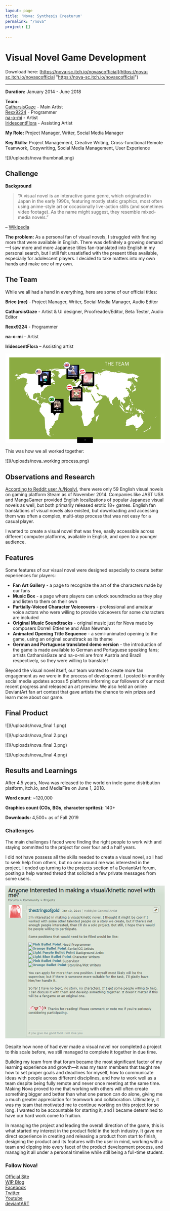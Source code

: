 ```yaml
---
layout: page
title: 'Nova: Synthesis Creaturum'
permalink: "/nova"
project: []

---
```

# Visual Novel Game Development

Download here: [https://nova-sc.itch.io/novascofficial](https://nova-sc.itch.io/novascofficial "https://nova-sc.itch.io/novascofficial")

***

**Duration:** January 2014 - June 2018

**Team:**  
[CatharsisGaze](https://www.deviantart.com/catharsisgaze) - Main Artist  
[Rexx9224](http://rexx9224.deviantart.com/) - Programmer  
[na-o-mi](http://na-o-mi.deviantart.com/) - Artist  
[IridescentFlora](https://www.deviantart.com/iridescentflora) - Assisting Artist

**My Role:‍** Project Manager, Writer, Social Media Manager

**Key Skills:** Project Management, Creative Writing, Cross-functional Remote Teamwork, Copywriting, Social Media Management, User Experience

![](/uploads/nova thumbnail.png)

## Challenge

**Background**

> “A visual novel is an interactive game genre, which originated in Japan in the early 1990s, featuring mostly static graphics, most often using anime-style art or occasionally live-action stills (and sometimes video footage). As the name might suggest, they resemble mixed-media novels.”

– [Wikipedia](https://en.wikipedia.org/wiki/Visual_novel)

**The problem:** As a personal fan of visual novels, I struggled with finding more that were available in English. There was definitely a growing demand—I saw more and more Japanese titles fan-translated into English in my personal search, but I still felt unsatisfied with the present titles available, especially for adolescent players. I decided to take matters into my own hands and make one of my own.

## The Team

While we all had a hand in everything, here are some of our official titles:

**Brice (me)** - Project Manager, Writer, Social Media Manager, Audio Editor

**CatharsisGaze** - Artist & UI designer, Proofreader/Editor, Beta Tester, Audio Editor

**Rexx9224** - Programmer

**na-o-mi** – Artist

**IridescentFlora** – Assisting artist

![](/uploads/nova_team.png)

This was how we all worked together:

![](/uploads/nova_working process.png)

## Observations and Research

[According to Reddit user /u/Noslyl](https://www.reddit.com/r/visualnovels/comments/2navwt/the_statistics_of_visual_novels_on_steam/), there were only 59 English visual novels on gaming platform Steam as of November 2014. Companies like JAST USA and MangaGamer provided English localizations of popular Japanese visual novels as well, but both primarily released erotic 18+ games. English fan translations of visual novels also existed, but downloading and accessing them was often a complex, multi-step process that was not easy for a casual player.

I wanted to create a visual novel that was free, easily accessible across different computer platforms, available in English, and open to a younger audience.

## Features

Some features of our visual novel were designed especially to create better experiences for players:

* **Fan Art Gallery** - a page to recognize the art of the characters made by our fans
* **Music Box** - a page where players can unlock soundtracks as they play and listen to them on their own
* **Partially-Voiced Character Voiceovers** - professional and amateur voice actors who were willing to provide voiceovers for some characters are included
* **Original Music Soundtracks** - original music just for Nova made by composers Dorrell Ettienne and Allan Newman
* **Animated Opening Title Sequence** - a semi-animated opening to the game, using an original soundtrack as its theme
* **German and Portuguese translated demo version** - the introduction of the game is made available to German and Portuguese speaking fans; artists CatharsisGaze and na-o-mi are from Austria and Brazil respectively, so they were willing to translate!

Beyond the visual novel itself, our team wanted to create more fan engagement as we were in the process of development. I posted bi-monthly social media updates across 5 platforms informing our followers of our most recent progress and released an art preview. We also held an online DeviantArt fan art contest that gave artists the chance to win prizes and learn more about our game.

## Final Product

![](/uploads/nova_final 1.png)

![](/uploads/nova_final 2.png)

![](/uploads/nova_final 3.png)

![](/uploads/nova_final 4.png)

## Results and Learnings

After 4.5 years, Nova was released to the world on indie game distribution platform, itch.io, and MediaFire on June 1, 2018.

**Word count**: \~120,000

**Graphics count (CGs, BGs, character sprites):** 140+

**Downloads:** 4,500+ as of Fall 2019

### Challenges

The main challenges I faced were finding the right people to work with and staying committed to the project for over four and a half years.

I did not have possess all the skills needed to create a visual novel, so I had to seek help from others, but no one around me was interested in the project. I ended up turning to the projects section of a DeviantArt forum, posting a help wanted thread that solicited a few private messages from some users.

![](/uploads/nova_thread.png)

Despite how none of had ever made a visual novel nor completed a project to this scale before, we still managed to complete it together in due time.

Building my team from that forum became the most significant factor of my learning experience and growth—it was my team members that taught me how to set proper goals and deadlines for myself, how to communicate ideas with people across different disciplines, and how to work well as a team despite being fully remote and never once meeting at the same time. Making Nova proved to me that working with others will often create something bigger and better than what one person can do alone, giving me a much greater appreciation for teamwork and collaboration. Ultimately, it was my team that motivated me to continue working on this project for so long. I wanted to be accountable for starting it, and I became determined to have our hard work come to fruition.

In managing the project and leading the overall direction of the game, this is what started my interest in the product field in the tech industry. It gave me direct experience in creating and releasing a product from start to finish, designing the product and its features with the user in mind, working with a team and dipping into every facet of the product development process, and managing it all under a personal timeline while still being a full-time student.

### Follow Nova!

[Official Site](http://novascofficial.tumblr.com/)  
[WIP Blog](http://nova-wip.tumblr.com/)  
[Facebook](https://www.facebook.com/pages/Nova-Synthesis-Creaturum/252596821582660)  
[Twitter](https://twitter.com/novascofficial)  
[Youtube](http://www.youtube.com/channel/UC8UpgHvoASCyP59vraVDZMQ)  
[deviantART](http://diolacov-kingdom.deviantart.com/)